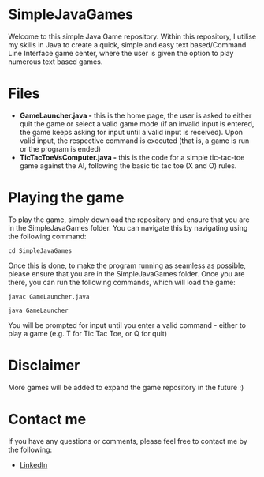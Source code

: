 # SimpleJavaGames

Welcome to this simple Java Game repository. Within this repository, I utilise my skills in Java to create a quick, simple and easy text based/Command Line Interface game center, where the user is given the option to play numerous text based games. 

# Files
- **GameLauncher.java -** this is the home page, the user is asked to either quit the game or select a valid game mode (if an invalid input is entered, the game keeps asking for input until a valid input is received). Upon valid input, the respective command is executed (that is, a game is run or the program is ended)
- **TicTacToeVsComputer.java -** this is the code for a simple tic-tac-toe game against the AI, following the basic tic tac toe (X and O) rules. 

# Playing the game
To play the game, simply download the repository and ensure that you are in the SimpleJavaGames folder. You can navigate this by navigating using the following command: 

`cd SimpleJavaGames`

Once this is done, to make the program running as seamless as possible, please ensure that you are in the SimpleJavaGames folder. Once you are there, you can run the following commands, which will load the game:

`javac GameLauncher.java`

`java GameLauncher`

You will be prompted for input until you enter a valid command - either to play a game (e.g. T for Tic Tac Toe, or Q for quit)

# Disclaimer
More games will be added to expand the game repository in the future :)

# Contact me
If you have any questions or comments, please feel free to contact me by the following:

- [LinkedIn](www.linkedin.com/in/aidan-robinson-102439264)